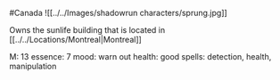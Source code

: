 #Canada
![[../../Images/shadowrun characters/sprung.jpg]]

Owns the sunlife building that is located in [[../../Locations/Montreal|Montreal]]


M: 13
essence: 7
mood: warn out
health: good
spells: detection, health, manipulation

